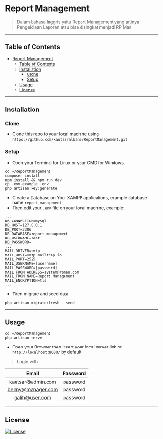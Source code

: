 # Report Management

> Dalam bahasa Inggris yaitu Report Management yang artinya</br>Pengelolaan Laporan atau bisa disingkat menjadi RP Man

---

## Table of Contents

- [Report Management](#report-management)
  - [Table of Contents](#table-of-contents)
  - [Installation](#installation)
    - [Clone](#clone)
    - [Setup](#setup)
  - [Usage](#usage)
  - [License](#license)

---

## Installation

### Clone

- Clone this repo to your local machine using `https://github.com/kautsaralbana/ReportManagement.git`

### Setup

- Open your Terminal for Linux or your CMD for Windows.

```shell
cd ~/ReportManagement
composer install
npm install && npm run dev
cp .env.example .env
php artisan key:generate
```

- Create a Database on Your XAMPP applications, example database name `report_management`
- Then edit your `.env` file on your local machine, example:

```shell
...
DB_CONNECTION=mysql
DB_HOST=127.0.0.1
DB_PORT=3306
DB_DATABASE=report_management
DB_USERNAME=root
DB_PASSWORD=
...
MAIL_DRIVER=smtp
MAIL_HOST=smtp.mailtrap.io
MAIL_PORT=2525
MAIL_USERNAME=[username]
MAIL_PASSWORD=[password]
MAIL_FROM_ADDRESS=system@rpman.com
MAIL_FROM_NAME=Report Management
MAIL_ENCRYPTION=tls
...
```

- Then migrate and seed data

```shell
php artisan migrate:fresh --seed
```

---

## Usage

```shell
cd ~/ReportManagement
php artisan serve
```

- Open your Browser then insert your local server link or `http://localhost:8000/` by default

> Login with

|       Email       | Password |
| :---------------: | :------: |
| kautsar@admin.com | password |
| benny@manager.com | password |
|  galih@user.com   | password |

---

## License

[![License](http://img.shields.io/:license-mit-blue.svg?style=flat-square)](http://badges.mit-license.org)
